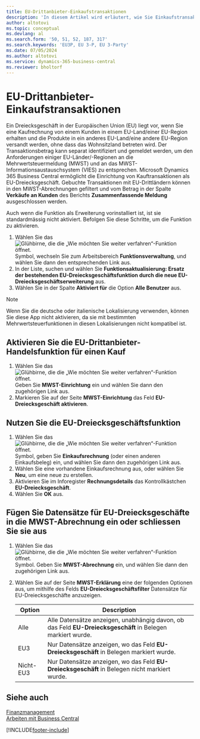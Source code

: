 ```yaml
---
title: EU-Drittanbieter-Einkaufstransaktionen
description: 'In diesem Artikel wird erläutert, wie Sie Einkaufstransaktionen mit Drittanbietern innerhalb der Europäischen Union (EU) einrichten und verwenden.'
author: altotovi
ms.topic: conceptual
ms.devlang: al
ms.search.form: '50, 51, 52, 187, 317'
ms.search.keywords: 'EU3P, EU 3-P, EU 3-Party'
ms.date: 07/05/2024
ms.author: altotovi
ms.service: dynamics-365-business-central
ms.reviewer: bholtorf
---
```


# <a name="eu-third-party-purchase-transactions"></a>EU-Drittanbieter-Einkaufstransaktionen

Ein Dreiecksgeschäft in der Europäischen Union (EU) liegt vor, wenn Sie eine Kaufrechnung von einem Kunden in einem EU-Land/einer EU-Region erhalten und die Produkte in ein anderes EU-Land/eine andere EU-Region versandt werden, ohne dass das Wohnsitzland betreten wird. Der Transaktionsbetrag kann separat identifiziert und gemeldet werden, um den Anforderungen einiger EU-Länder/-Regionen an die Mehrwertsteuermeldung (MWST) und an das MWST-Informationsaustauschsystem (VIES) zu entsprechen. Microsoft Dynamics 365 Business Central ermöglicht die Einrichtung von Kauftransaktionen als EU-Dreiecksgeschäft. Gebuchte Transaktionen mit EU-Drittländern können in den MWST-Abrechnungen gefiltert und vom Betrag in der Spalte **Verkäufe an Kunden** des Berichts **Zusammenfassende Meldung** ausgeschlossen werden.

Auch wenn die Funktion als Erweiterung vorinstalliert ist, ist sie standardmässig nicht aktiviert. Befolgen Sie diese Schritte, um die Funktion zu aktivieren.

1. Wählen Sie das ![Glühbirne, die die „Wie möchten Sie weiter verfahren“-Funktion öffnet.](media/ui-search/search_small.png "Wie möchten Sie weiter verfahren?") Symbol, wechseln Sie zum Arbeitsbereich **Funktionsverwaltung**, und wählen Sie dann den entsprechenden Link aus.
2. In der Liste, suchen und wählen Sie **Funktionsaktualisierung: Ersatz der bestehenden EU-Dreiecksgeschäftsfunktion durch die neue EU-Dreiecksgeschäftserweiterung** aus.
3. Wählen Sie in der Spalte **Aktiviert für** die Option **Alle Benutzer** aus.

> [!NOTE]
> Wenn Sie die deutsche oder italienische Lokalisierung verwenden, können Sie diese App nicht aktivieren, da sie mit bestimmten Mehrwertsteuerfunktionen in diesen Lokalisierungen nicht kompatibel ist.  

## <a name="enable-eu-third-party-trade-functionality-for-a-purchase"></a>Aktivieren Sie die EU-Drittanbieter-Handelsfunktion für einen Kauf

1. Wählen Sie das ![Glühbirne, die die „Wie möchten Sie weiter verfahren“-Funktion öffnet.](media/ui-search/search_small.png "Wie möchten Sie weiter verfahren?") Geben Sie **MWST-Einrichtung** ein und wählen Sie dann den zugehörigen Link aus.
2. Markieren Sie auf der Seite **MWST-Einrichtung** das Feld **EU-Dreiecksgeschäft aktivieren**.

## <a name="use-eu-third-party-trade-functionality"></a>Nutzen Sie die EU-Dreiecksgeschäftsfunktion

1. Wählen Sie das ![Glühbirne, die die „Wie möchten Sie weiter verfahren“-Funktion öffnet.](media/ui-search/search_small.png "Tell Me-Funktion") Symbol, geben Sie **Einkaufsrechnung** (oder einen anderen Einkaufsbeleg) ein, und wählen Sie dann den zugehörigen Link aus.
2. Wählen Sie eine vorhandene Einkaufsrechnung aus, oder wählen Sie **Neu**, um eine neue zu erstellen.
3. Aktivieren Sie im Inforegister **Rechnungsdetails** das Kontrollkästchen **EU-Dreiecksgeschäft**.
4. Wählen Sie **OK** aus.

## <a name="include-or-exclude-eu-third-party-trade-records-on-the-vat-statement"></a>Fügen Sie Datensätze für EU-Dreiecksgeschäfte in die MWST-Abrechnung ein oder schliessen Sie sie aus

1. Wählen Sie das ![Glühbirne, die die „Wie möchten Sie weiter verfahren“-Funktion öffnet.](media/ui-search/search_small.png "Tell Me-Funktion") Symbol. Geben Sie **MWST-Abrechnung** ein, und wählen Sie dann den zugehörigen Link aus.
2. Wählen Sie auf der Seite **MWST-Erklärung** eine der folgenden Optionen aus, um mithilfe des Felds **EU-Dreiecksgeschäftsfilter** Datensätze für EU-Dreiecksgeschäfte anzuzeigen.

    | Option | Description |
    |--------|-------------|
    | Alle | Alle Datensätze anzeigen, unabhängig davon, ob das Feld **EU-Dreiecksgeschäft** in Belegen markiert wurde. |
    | EU3 | Nur Datensätze anzeigen, wo das Feld **EU-Dreiecksgeschäft** in Belegen markiert wurde. |
    | Nicht-EU3 | Nur Datensätze anzeigen, wo das Feld **EU-Dreiecksgeschäft** in Belegen nicht markiert wurde. |


## <a name="see-also"></a>Siehe auch
[Finanzmanagement](finance.md)  
[Arbeiten mit Business Central](ui-work-product.md)

[!INCLUDE[footer-include](includes/footer-banner.md)]
